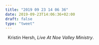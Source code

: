 ```yaml
---
title: "2019 09 23 14 06 36"
date: 2019-09-23T14:06:36+02:00
draft: false
type: "tweet"
---
```

<a href="https://music.apple.com/fr/album/live-at-noe-valley-ministry/18766497" class="iconfont icon-music" title="rss"></a> &nbsp; Kristin Hersh, *Live At Noe Valley Ministry*.
